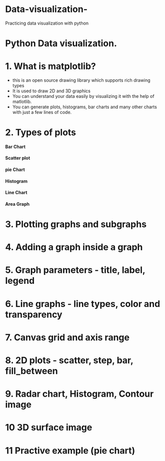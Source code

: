 # Data-visualization-
Practicing data visualization with python
# Python Data visualization.

# 1. What is matplotlib?
- this is an open source drawing library which supports rich drawing types
- It is used to draw 2D and 3D graphics
- You can understand your data easily by visualizing it with the help of matlotlib.
- You can generate plots, histograms, bar charts and many other charts with just a few lines of code.

# 2. Types of plots

<h4>Bar Chart</h4>
<h4>Scatter plot</h4>
<h4>pie Chart</h4>
<h4>Histogram</h4>
<h4>Line Chart</h4>
<h4>Area Graph</h4>

# 3. Plotting graphs and subgraphs
# 4. Adding a graph inside a graph
# 5. Graph parameters - title, label, legend
# 6. Line graphs - line types, color and transparency
# 7. Canvas grid and axis range
# 8. 2D plots - scatter, step, bar, fill_between
# 9. Radar chart, Histogram, Contour image
# 10 3D surface image
# 11 Practive example (pie chart)